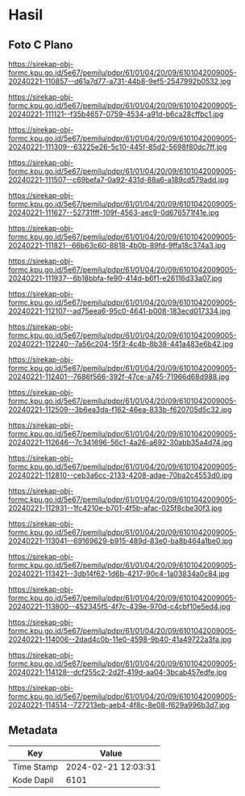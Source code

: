 # Hasil

## Foto C Plano

https://sirekap-obj-formc.kpu.go.id/5e67/pemilu/pdpr/61/01/04/20/09/6101042009005-20240221-110857--d61a7d77-a731-44b8-9ef5-2547992b0532.jpg

https://sirekap-obj-formc.kpu.go.id/5e67/pemilu/pdpr/61/01/04/20/09/6101042009005-20240221-111121--f35b4657-0759-4534-a91d-b6ca28cffbc1.jpg

https://sirekap-obj-formc.kpu.go.id/5e67/pemilu/pdpr/61/01/04/20/09/6101042009005-20240221-111309--63225e26-5c10-445f-85d2-5698f80dc7ff.jpg

https://sirekap-obj-formc.kpu.go.id/5e67/pemilu/pdpr/61/01/04/20/09/6101042009005-20240221-111507--c69befa7-0a92-431d-88a6-a189cd579add.jpg

https://sirekap-obj-formc.kpu.go.id/5e67/pemilu/pdpr/61/01/04/20/09/6101042009005-20240221-111627--52731fff-109f-4563-aec9-0d676571f41e.jpg

https://sirekap-obj-formc.kpu.go.id/5e67/pemilu/pdpr/61/01/04/20/09/6101042009005-20240221-111821--66b63c60-8818-4b0b-89fd-9ffa18c374a3.jpg

https://sirekap-obj-formc.kpu.go.id/5e67/pemilu/pdpr/61/01/04/20/09/6101042009005-20240221-111937--6b18bbfa-fe90-414d-b6f1-e26116d33a07.jpg

https://sirekap-obj-formc.kpu.go.id/5e67/pemilu/pdpr/61/01/04/20/09/6101042009005-20240221-112107--ad75eea6-95c0-4641-b008-183ecd017334.jpg

https://sirekap-obj-formc.kpu.go.id/5e67/pemilu/pdpr/61/01/04/20/09/6101042009005-20240221-112240--7a56c204-15f3-4c4b-8b38-441a483e6b42.jpg

https://sirekap-obj-formc.kpu.go.id/5e67/pemilu/pdpr/61/01/04/20/09/6101042009005-20240221-112401--7686f566-392f-47ce-a745-71966d68d988.jpg

https://sirekap-obj-formc.kpu.go.id/5e67/pemilu/pdpr/61/01/04/20/09/6101042009005-20240221-112509--3b6ea3da-f162-46ea-833b-f620705d5c32.jpg

https://sirekap-obj-formc.kpu.go.id/5e67/pemilu/pdpr/61/01/04/20/09/6101042009005-20240221-112646--7c341696-56c1-4a26-a692-30abb35a4d74.jpg

https://sirekap-obj-formc.kpu.go.id/5e67/pemilu/pdpr/61/01/04/20/09/6101042009005-20240221-112810--ceb3a6cc-2133-4208-adae-70ba2c4553d0.jpg

https://sirekap-obj-formc.kpu.go.id/5e67/pemilu/pdpr/61/01/04/20/09/6101042009005-20240221-112931--1fc4210e-b701-4f5b-afac-025f8cbe30f3.jpg

https://sirekap-obj-formc.kpu.go.id/5e67/pemilu/pdpr/61/01/04/20/09/6101042009005-20240221-113041--69169629-b915-489d-83e0-ba8b464a1be0.jpg

https://sirekap-obj-formc.kpu.go.id/5e67/pemilu/pdpr/61/01/04/20/09/6101042009005-20240221-113421--3db14f62-1d6b-4217-90c4-1a03834a0c84.jpg

https://sirekap-obj-formc.kpu.go.id/5e67/pemilu/pdpr/61/01/04/20/09/6101042009005-20240221-113800--452345f5-4f7c-439e-970d-c4cbf10e5ed4.jpg

https://sirekap-obj-formc.kpu.go.id/5e67/pemilu/pdpr/61/01/04/20/09/6101042009005-20240221-114006--2dad4c0b-11e0-4598-9b40-41a49722a3fa.jpg

https://sirekap-obj-formc.kpu.go.id/5e67/pemilu/pdpr/61/01/04/20/09/6101042009005-20240221-114128--dcf255c2-2d2f-419d-aa04-3bcab457edfe.jpg

https://sirekap-obj-formc.kpu.go.id/5e67/pemilu/pdpr/61/01/04/20/09/6101042009005-20240221-114514--727213eb-aeb4-4f8c-8e08-f629a996b3d7.jpg


## Metadata

| Key        | Value               |
| ---------- | ------------------- |
| Time Stamp | 2024-02-21 12:03:31 |
| Kode Dapil | 6101                |



